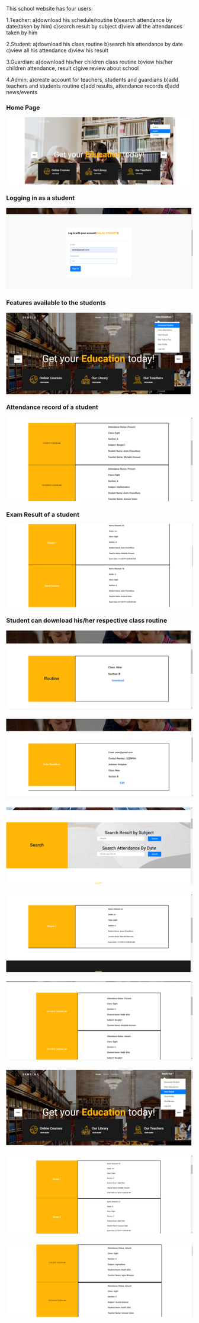 This school website has four users:

1.Teacher:
  a)download his schedule/routine
  b)search attendance by date(taken by him)
  c)search result by subject
  d)view all the attendances taken by him
  
2.Student:
  a)download his class routine
  b)search his attendance by date
  c)view all his attendance
  d)view his result
  
3.Guardian:
  a)download his/her children class routine
  b)view his/her children attendance, result
  c)give review about school
  
4.Admin:
  a)create account for teachers, students and guardians
  b)add teachers and students routine
  c)add results, attendance records
  d)add news/events
  
<div> 
 
  <h3> Home Page  </h3>

 <img src="DEMO_IMAGES/demo1.png">

 </div>


<div>

  <h3>Logging in as a student </h3>
  
 <img src="DEMO_IMAGES/demo2.png">
 
 </div>
 

<div>
  <h3> Features available to the students  </h3>
  
 <img src="DEMO_IMAGES/demo3.png">
 
 </div>
<div>
  <h3> Attendance record of a student  </h3>
  
 <img src="DEMO_IMAGES/demo4.png">
 
 </div>

<div>
  <h3> Exam Result of a student  </h3>
  
 <img src="DEMO_IMAGES/demo5.png">
 
 </div>

<div>
  <h3> Student can download his/her respective class routine   </h3>
  
 <img src="DEMO_IMAGES/demo6.png">
 
 </div>

<div>
  <h3>   </h3>
  
 <img src="DEMO_IMAGES/demo7.png">
 
 </div>

<div>
  <h3>   </h3>
  
 <img src="DEMO_IMAGES/demo8.png">
 
 </div>

<div>
  <h3>   </h3>
  
 <img src="DEMO_IMAGES/demo9.png">
 
 </div>

<div>
  <h3>   </h3>
  
 <img src="DEMO_IMAGES/demo10.png">
 
 </div>

<div>
  <h3>   </h3>
  
 <img src="DEMO_IMAGES/demo11.png">
 
 </div>

<div>
  <h3>   </h3>
  
 <img src="DEMO_IMAGES/demo12.png">
 
 </div>

<div>
  <h3>   </h3>
  
 <img src="DEMO_IMAGES/demo13.png">
 
 </div>
